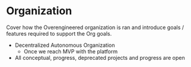 # Organization

Cover how the Overengineered organization is ran and introduce goals /
features required to support the Org goals.

- Decentralized Autonomous Organization
  - Once we reach MVP with the platform
- All conceptual, progress, deprecated projects and progress are open

